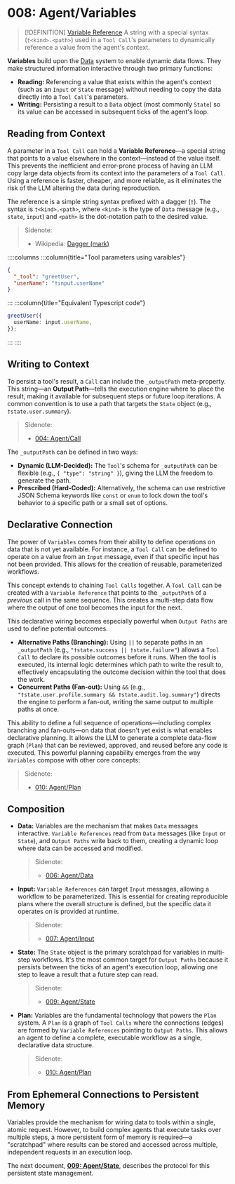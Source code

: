 # 008: Agent/Variables

> [!DEFINITION] [Variable Reference](./000_glossary.md)
> A string with a special syntax (`†<kind>.<path>`) used in a `Tool Call`'s parameters to dynamically reference a value from the agent's context.

**Variables** build upon the [Data](./006_agent_data.md) system to enable dynamic data flows. They make structured information interactive through two primary functions:

- **Reading:** Referencing a value that exists within the agent's context (such as an `Input` or `State` message) without needing to copy the data directly into a `Tool Call`'s parameters.
- **Writing:** Persisting a result to a `Data` object (most commonly `State`) so its value can be accessed in subsequent ticks of the agent's loop.

## Reading from Context

A parameter in a `Tool Call` can hold a **Variable Reference**—a special string that points to a value elsewhere in the context—instead of the value itself. This prevents the inefficient and error-prone process of having an LLM copy large data objects from its context into the parameters of a `Tool Call`. Using a reference is faster, cheaper, and more reliable, as it eliminates the risk of the LLM altering the data during reproduction.

The reference is a simple string syntax prefixed with a dagger (`†`). The syntax is `†<kind>.<path>`, where `<kind>` is the type of `Data` message (e.g., `state`, `input`) and `<path>` is the dot-notation path to the desired value.

> Sidenote:
>
> - Wikipedia: [Dagger (mark)](<https://en.wikipedia.org/wiki/Dagger_(mark)>)

::::columns
:::column{title="Tool parameters using varaibles"}

```json
{
  "_tool": "greetUser",
  "userName": "†input.userName"
}
```

:::
:::column{title="Equivalent Typescript code"}

```typescript
greetUser({
  userName: input.userName,
});
```

:::
::::

## Writing to Context

To persist a tool's result, a `Call` can include the `_outputPath` meta-property. This string—an **Output Path**—tells the execution engine where to place the result, making it available for subsequent steps or future loop iterations. A common convention is to use a path that targets the `State` object (e.g., `†state.user.summary`).

> Sidenote:
>
> - [004: Agent/Call](./004_agent_call.md)

The `_outputPath` can be defined in two ways:

- **Dynamic (LLM-Decided):** The `Tool`'s schema for `_outputPath` can be flexible (e.g., `{ "type": "string" }`), giving the LLM the freedom to generate the path.
- **Prescribed (Hard-Coded):** Alternatively, the schema can use restrictive JSON Schema keywords like `const` or `enum` to lock down the tool's behavior to a specific path or a small set of options.

## Declarative Connection

The power of `Variables` comes from their ability to define operations on data that is not yet available. For instance, a `Tool Call` can be defined to operate on a value from an `Input` message, even if that specific input has not been provided. This allows for the creation of reusable, parameterized workflows.

This concept extends to chaining `Tool Calls` together. A `Tool Call` can be created with a `Variable Reference` that points to the `_outputPath` of a _previous_ call in the same sequence. This creates a multi-step data flow where the output of one tool becomes the input for the next.

This declarative wiring becomes especially powerful when `Output Paths` are used to define potential outcomes.

- **Alternative Paths (Branching):** Using `||` to separate paths in an `_outputPath` (e.g., `"†state.success || †state.failure"`) allows a `Tool Call` to declare its possible outcomes before it runs. When the tool is executed, its internal logic determines which path to write the result to, effectively encapsulating the outcome decision within the tool that does the work.
- **Concurrent Paths (Fan-out):** Using `&&` (e.g., `"†state.user.profile.summary && †state.audit.log.summary"`) directs the engine to perform a fan-out, writing the same output to multiple paths at once.

This ability to define a full sequence of operations—including complex branching and fan-outs—on data that doesn't yet exist is what enables declarative planning. It allows the LLM to generate a complete data-flow graph (`Plan`) that can be reviewed, approved, and reused before any code is executed. This powerful planning capability emerges from the way `Variables` compose with other core concepts:

> Sidenote:
>
> - [010: Agent/Plan](./010_agent_plan.md)

## Composition

- **Data:** Variables are the mechanism that makes `Data` messages interactive. `Variable References` read from `Data` messages (like `Input` or `State`), and `Output Paths` write back to them, creating a dynamic loop where data can be accessed and modified.

  > Sidenote:
  >
  > - [006: Agent/Data](./006_agent_data.md)

- **Input:** `Variable References` can target `Input` messages, allowing a workflow to be parameterized. This is essential for creating reproducible plans where the overall structure is defined, but the specific data it operates on is provided at runtime.

  > Sidenote:
  >
  > - [007: Agent/Input](./007_agent_input.md)

- **State:** The `State` object is the primary scratchpad for variables in multi-step workflows. It's the most common target for `Output Paths` because it persists between the ticks of an agent's execution loop, allowing one step to leave a result that a future step can read.

  > Sidenote:
  >
  > - [009: Agent/State](./009_agent_state.md)

- **Plan:** Variables are the fundamental technology that powers the `Plan` system. A `Plan` is a graph of `Tool Calls` where the connections (edges) are formed by `Variable References` pointing to `Output Paths`. This allows an agent to define a complete, executable workflow as a single, declarative data structure.

  > Sidenote:
  >
  > - [010: Agent/Plan](./010_agent_plan.md)

## From Ephemeral Connections to Persistent Memory

Variables provide the mechanism for wiring data to tools within a single, atomic request. However, to build complex agents that execute tasks over multiple steps, a more persistent form of memory is required—a "scratchpad" where results can be stored and accessed across multiple, independent requests in an execution loop.

The next document, **[009: Agent/State](./009_agent_state.md)**, describes the protocol for this persistent state management.
